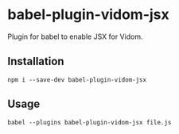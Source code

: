 # babel-plugin-vidom-jsx
Plugin for babel to enable JSX for Vidom.

## Installation
```
npm i --save-dev babel-plugin-vidom-jsx
```

## Usage
```
babel --plugins babel-plugin-vidom-jsx file.js
```

